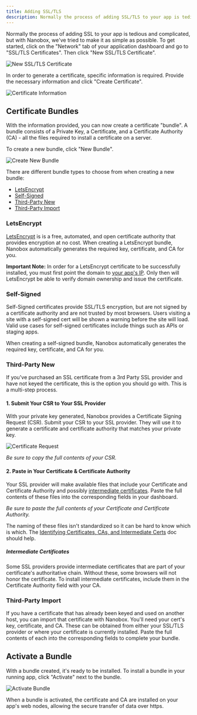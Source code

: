 ```yaml
---
title: Adding SSL/TLS
description: Normally the process of adding SSL/TLS to your app is tedious and complicated. Nanobox simplifies it into a few steps.
---
```


Normally the process of adding SSL to your app is tedious and complicated, but with Nanobox, we've tried to make it as simple as possible. To get started, click on the "Network" tab of your application dashboard and go to "SSL/TLS Certificates". Then click "New SSL/TLS Certificate".

![New SSL/TLS Certificate](/assets/images/ssl-tls-add.png)

In order to generate a certificate, specific information is required. Provide the necessary information and click "Create Certificate".

![Certificate Information](/assets/images/ssl-tls-required-info.png)

## Certificate Bundles
With the information provided, you can now create a certificate "bundle". A bundle consists of a Private Key, a Certificate, and a Certificate Authority (CA) - all the files required to install a certificate on a server.

To create a new bundle, click "New Bundle".

![Create New Bundle](/assets/images/ssl-tls-new-bundle.png)

There are different bundle types to choose from when creating a new bundle:

- [LetsEncrypt](#letsencrypt)  
- [Self-Signed](#self-signed)  
- [Third-Party New](#third-party-new)  
- [Third-Party Import](#third-party-import)

### LetsEncrypt
[LetsEncrypt](https://letsencrypt.org) is is a free, automated, and open certificate authority that provides encryption at no cost. When creating a LetsEncrypt bundle, Nanobox automatically generates the required key, certificate, and CA for you.

**Important Note:** In order for a LetsEncrypt certificate to be successfully installed, you must first point the domain to [your app's IP](/domains-networking/custom-domains/#using-an-a-record). Only then will LetsEncrypt be able to verify domain ownership and issue the certificate.

### Self-Signed
Self-Signed certificates provide SSL/TLS encryption, but are not signed by a certificate authority and are not trusted by most browsers. Users visiting a site with a self-signed cert will be shown a warning before the site will load. Valid use cases for self-signed certificates include things such as APIs or staging apps.

When creating a self-signed bundle, Nanobox automatically generates the required key, certificate, and CA for you.

### Third-Party New
If you've purchased an SSL certificate from a 3rd Party SSL provider and have not keyed the certificate, this is the option you should go with. This is a multi-step process.

#### 1. Submit Your CSR to Your SSL Provider
With your private key generated, Nanobox provides a Certificate Signing Request (CSR). Submit your CSR to your SSL provider. They will use it to generate a certificate and certificate authority that matches your private key.

![Certificate Request](/assets/images/ssl-tls-csr.png)

*Be sure to copy the full contents of your CSR.*

#### 2. Paste in Your Certificate & Certificate Authority
Your SSL provider will make available files that include your Certificate and Certificate Authority and possibly [intermediate certificates](#intermediate-certificates). Paste the full contents of these files into the corresponding fields in your dashboard.

*Be sure to paste the full contents of your Certificate and Certificate Authority.*

The naming of these files isn't standardized so it can be hard to know which is which. The [Identifying Certificates, CAs, and Intermediate Certs](/domains-networking/ssl-tls/identifying/) doc should help.

##### Intermediate Certificates
Some SSL providers provide intermediate certificates that are part of your certificate's authoritative chain. Without these, some browsers will not honor the certificate. To install intermediate certificates, include them in the Certificate Authority field with your CA.

### Third-Party Import
If you have a certificate that has already been keyed and used on another host, you can import that certificate with Nanobox. You'll need your cert's key, certificate, and CA. These can be obtained from either your SSL/TLS provider or where your certificate is currently installed. Paste the full contents of each into the corresponding fields to complete your bundle.

## Activate a Bundle
With a bundle created, it's ready to be installed. To install a bundle in your running app, click "Activate" next to the bundle.

![Activate Bundle](/assets/images/ssl-tls-bundle-activate.png)

When a bundle is activated, the certificate and CA are installed on your app's web nodes, allowing the secure transfer of data over https.
